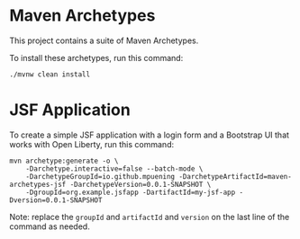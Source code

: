 Maven Archetypes
================

This project contains a suite of Maven Archetypes.

To install these archetypes, run this command:

```
./mvnw clean install
```

JSF Application
===============

To create a simple JSF application with a login form and a Bootstrap UI that works 
with Open Liberty, run this command:

```
mvn archetype:generate -o \
    -Darchetype.interactive=false --batch-mode \
    -DarchetypeGroupId=io.github.mpuening -DarchetypeArtifactId=maven-archetypes-jsf -DarchetypeVersion=0.0.1-SNAPSHOT \
    -DgroupId=org.example.jsfapp -DartifactId=my-jsf-app -Dversion=0.0.1-SNAPSHOT
```

Note: replace the `groupId` and `artifactId` and `version` on the last line of the 
command as needed.


